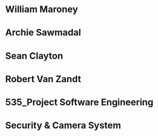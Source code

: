 # William Maroney
# Archie Sawmadal
# Sean Clayton
# Robert Van Zandt

# 535_Project Software Engineering
# Security & Camera System

